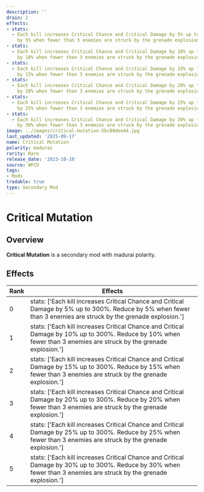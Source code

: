 ```yaml
---
description: ''
drain: 2
effects:
- stats:
  - Each kill increases Critical Chance and Critical Damage by 5% up to 300%. Reduce
    by 5% when fewer than 3 enemies are struck by the grenade explosion.
- stats:
  - Each kill increases Critical Chance and Critical Damage by 10% up to 300%. Reduce
    by 10% when fewer than 3 enemies are struck by the grenade explosion.
- stats:
  - Each kill increases Critical Chance and Critical Damage by 15% up to 300%. Reduce
    by 15% when fewer than 3 enemies are struck by the grenade explosion.
- stats:
  - Each kill increases Critical Chance and Critical Damage by 20% up to 300%. Reduce
    by 20% when fewer than 3 enemies are struck by the grenade explosion.
- stats:
  - Each kill increases Critical Chance and Critical Damage by 25% up to 300%. Reduce
    by 25% when fewer than 3 enemies are struck by the grenade explosion.
- stats:
  - Each kill increases Critical Chance and Critical Damage by 30% up to 300%. Reduce
    by 30% when fewer than 3 enemies are struck by the grenade explosion.
image: ../images/critical-mutation-5bc88dee44.jpg
last_updated: '2025-09-17'
name: Critical Mutation
polarity: madurai
rarity: Rare
release_date: '2023-10-18'
source: WFCD
tags:
- Mods
tradable: true
type: Secondary Mod
---
```


# Critical Mutation

## Overview

**Critical Mutation** is a secondary mod with madurai polarity.

## Effects

| Rank | Effects |
|------|----------|
| 0 | stats: ['Each kill increases Critical Chance and Critical Damage by 5% up to 300%. Reduce by 5% when fewer than 3 enemies are struck by the grenade explosion.'] |
| 1 | stats: ['Each kill increases Critical Chance and Critical Damage by 10% up to 300%. Reduce by 10% when fewer than 3 enemies are struck by the grenade explosion.'] |
| 2 | stats: ['Each kill increases Critical Chance and Critical Damage by 15% up to 300%. Reduce by 15% when fewer than 3 enemies are struck by the grenade explosion.'] |
| 3 | stats: ['Each kill increases Critical Chance and Critical Damage by 20% up to 300%. Reduce by 20% when fewer than 3 enemies are struck by the grenade explosion.'] |
| 4 | stats: ['Each kill increases Critical Chance and Critical Damage by 25% up to 300%. Reduce by 25% when fewer than 3 enemies are struck by the grenade explosion.'] |
| 5 | stats: ['Each kill increases Critical Chance and Critical Damage by 30% up to 300%. Reduce by 30% when fewer than 3 enemies are struck by the grenade explosion.'] |

